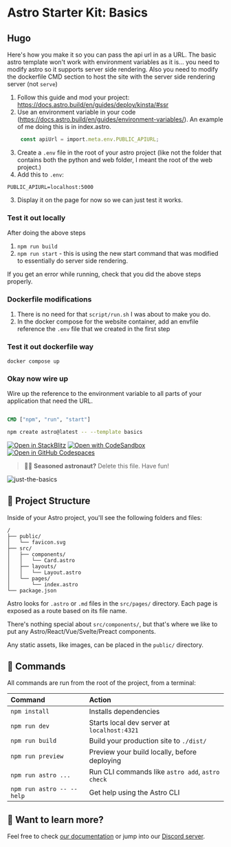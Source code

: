 # Astro Starter Kit: Basics

## Hugo

Here's how you make it so you can pass the api url in as a URL.
The basic astro template won't work with environment variables as it is... you need to modify astro so it supports server side rendering.
Also you need to modify the dockerfile CMD section to host the site with the server side rendering server (not `serve`)

1. Follow this guide and mod your project: https://docs.astro.build/en/guides/deploy/kinsta/#ssr
2. Use an environment variable in your code (https://docs.astro.build/en/guides/environment-variables/). An example of me doing this is in index.astro.
   ```ts
    const apiUrl = import.meta.env.PUBLIC_APIURL;
   ```
3. Create a `.env` file in the root of your astro project (like not the folder that contains both the python and web folder, I meant the root of the web project.) 
4. Add this to `.env`:

```env
PUBLIC_APIURL=localhost:5000
```

3. Display it on the page for now so we can just test it works.

### Test it out locally

After doing the above steps 

1. `npm run build`
2. `npm run start` - this is using the new start command that was modified to essentially do server side rendering.

If you get an error while running, check that you did the above steps properly.

### Dockerfile modifications

1. There is no need for that `script/run.sh` I was about to make you do.
2. In the docker compose for the website container, add an envfile reference the `.env` file that we created in the first step

### Test it out dockerfile way

```
docker compose up
```

### Okay now wire up

Wire up the reference to the environment variable to all parts of your application that need the URL.

```Dockerfile

CMD ["npm", "run", "start"]
```

```sh
npm create astro@latest -- --template basics
```

[![Open in StackBlitz](https://developer.stackblitz.com/img/open_in_stackblitz.svg)](https://stackblitz.com/github/withastro/astro/tree/latest/examples/basics)
[![Open with CodeSandbox](https://assets.codesandbox.io/github/button-edit-lime.svg)](https://codesandbox.io/p/sandbox/github/withastro/astro/tree/latest/examples/basics)
[![Open in GitHub Codespaces](https://github.com/codespaces/badge.svg)](https://codespaces.new/withastro/astro?devcontainer_path=.devcontainer/basics/devcontainer.json)

> 🧑‍🚀 **Seasoned astronaut?** Delete this file. Have fun!

![just-the-basics](https://github.com/withastro/astro/assets/2244813/a0a5533c-a856-4198-8470-2d67b1d7c554)

## 🚀 Project Structure

Inside of your Astro project, you'll see the following folders and files:

```text
/
├── public/
│   └── favicon.svg
├── src/
│   ├── components/
│   │   └── Card.astro
│   ├── layouts/
│   │   └── Layout.astro
│   └── pages/
│       └── index.astro
└── package.json
```

Astro looks for `.astro` or `.md` files in the `src/pages/` directory. Each page is exposed as a route based on its file name.

There's nothing special about `src/components/`, but that's where we like to put any Astro/React/Vue/Svelte/Preact components.

Any static assets, like images, can be placed in the `public/` directory.

## 🧞 Commands

All commands are run from the root of the project, from a terminal:

| Command                   | Action                                           |
| :------------------------ | :----------------------------------------------- |
| `npm install`             | Installs dependencies                            |
| `npm run dev`             | Starts local dev server at `localhost:4321`      |
| `npm run build`           | Build your production site to `./dist/`          |
| `npm run preview`         | Preview your build locally, before deploying     |
| `npm run astro ...`       | Run CLI commands like `astro add`, `astro check` |
| `npm run astro -- --help` | Get help using the Astro CLI                     |

## 👀 Want to learn more?

Feel free to check [our documentation](https://docs.astro.build) or jump into our [Discord server](https://astro.build/chat).
